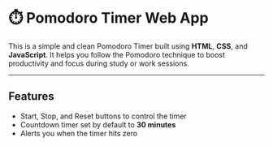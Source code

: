 # ⏱️ Pomodoro Timer Web App

This is a simple and clean Pomodoro Timer built using **HTML**, **CSS**, and **JavaScript**. It helps you follow the Pomodoro technique to boost productivity and focus during study or work sessions.

---

##  Features

- Start, Stop, and Reset buttons to control the timer
- Countdown timer set by default to **30 minutes**
- Alerts you when the timer hits zero
